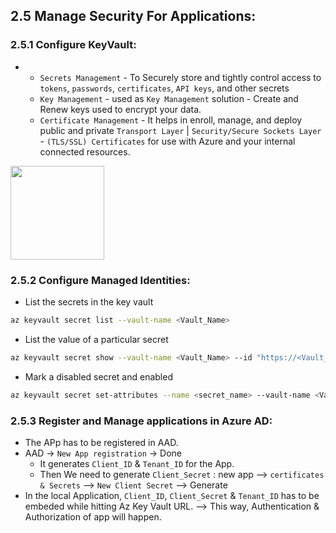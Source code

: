 ## 2.5 Manage Security For Applications:

### 2.5.1 Configure KeyVault:

* 
  * `Secrets Management` - To Securely store and tightly control access to `tokens`, `passwords`, `certificates`, `API keys`, and other secrets
  * `Key Management` - used as `Key Management` solution - Create and Renew keys used to encrypt your data.
  * `Certificate Management` - It helps in enroll, manage, and deploy public and private `Transport Layer` | `Security/Secure Sockets Layer` - `(TLS/SSL) Certificates` for use with Azure and your internal connected resources.

<img src="https://user-images.githubusercontent.com/24938159/123501438-8f0c0200-d662-11eb-9d00-171bff58262d.png" width="150">


### 2.5.2 Configure Managed Identities:

* List the secrets in the key vault

```sh
az keyvault secret list --vault-name <Vault_Name>
```

* List the value of a particular secret

```sh
az keyvault secret show --vault-name <Vault_Name> --id "https://<Vault_Name>.vault.azure.net/secrets/<ID>"
```

* Mark a disabled secret and enabled

```sh
az keyvault secret set-attributes --name <secret_name> --vault-name <Vault_Name> --version "03daa86af5894027890852d0d8e76d04" --enabled true
```

### 2.5.3 Register and Manage applications in Azure AD:

* The APp has to be registered in AAD.
* AAD -> `New App registration` -> Done
  * It generates `Client_ID` & `Tenant_ID` for the App.
  * Then We need to generate `Client_Secret` : new app --> `certificates & Secrets` --> `New Client Secret` --> Generate
* In the local Application, `Client_ID`, `Client_Secret` & `Tenant_ID` has to be embeded while hitting Az Key Vault URL. --> This way, Authentication & Authorization of app will happen.

